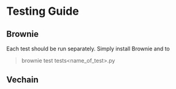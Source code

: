# Testing Guide

## Brownie

Each test should be run separately.
Simply install Brownie and to

> brownie test tests\<name_of_test>.py

## Vechain
